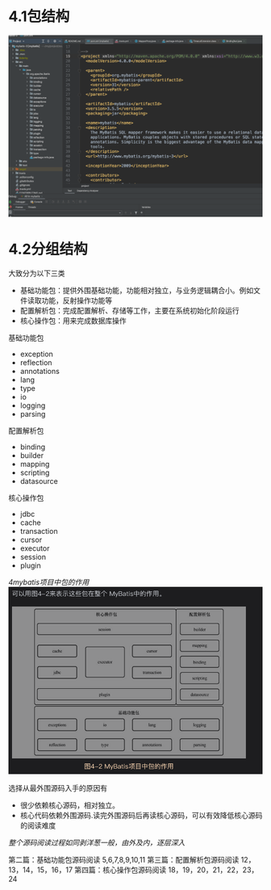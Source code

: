 # 4.1包结构
![](img/four/4包结构.png)

# 4.2分组结构
大致分为以下三类
* 基础功能包：提供外围基础功能，功能相对独立，与业务逻辑耦合小。例如文件读取功能，反射操作功能等
* 配置解析包：完成配置解析、存储等工作，主要在系统初始化阶段运行
* 核心操作包：用来完成数据库操作

基础功能包
* exception
* reflection
* annotations
* lang
* type
* io
* logging
* parsing

配置解析包
* binding
* builder
* mapping
* scripting
* datasource

核心操作包
* jdbc
* cache
* transaction
* cursor
* executor
* session
* plugin

*4mybatis项目中包的作用*
![4mybatis项目中包的作用](img/four/4mybatis项目中包的作用.png)

选择从最外围源码入手的原因有
* 很少依赖核心源码，相对独立。
* 核心代码依赖外围源码.读完外围源码后再读核心源码，可以有效降低核心源码的阅读难度

*整个源码阅读过程如同剥洋葱一般，由外及内，逐层深入*

第二篇：基础功能包源码阅读
5,6,7,8,9,10,11
第三篇：配置解析包源码阅读
12，13，14，15，16，17
第四篇：核心操作包源码阅读
18，19，20，21，22，23，24